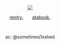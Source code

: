 <p align="center">
  <img src="https://meawsource.carrd.co/assets/images/image07.png?v=36ba2fbc">
</p>
<p align="center">
  <a href=https://rentry.co/shedIetsky>rentry.</a>⠀ ⠀ <a href=https://mafioso.atabook.org>atabook.</a>
</p>
<br>
<p align="center">
  ac: @sometimes1xshed
</p>
